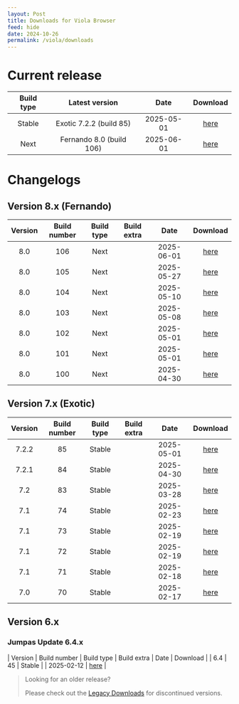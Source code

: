 ```yaml
---
layout: Post
title: Downloads for Viola Browser
feed: hide
date: 2024-10-26
permalink: /viola/downloads
---
```


# Current release

| Build type | Latest version | Date | Download |
| :--: | :--: | :--: | :--: |
| Stable | Exotic 7.2.2 (build 85) | 2025-05-01 | [here](/viola/builds/build85) |
| Next | Fernando 8.0 (build 106) | 2025-06-01 | [here](/viola/builds/build106) |

# Changelogs
## Version 8.x (Fernando)

| Version | Build number | Build type | Build extra | Date | Download |
| :--: | :--: | :--: | :--: | :--: | :--: |
| 8.0 | 106 | Next | | 2025-06-01 | [here](/viola/builds/build106) |
| 8.0 | 105 | Next | | 2025-05-27 | [here](/viola/builds/build105) |
| 8.0 | 104 | Next | | 2025-05-10 | [here](/viola/builds/build104) |
| 8.0 | 103 | Next | | 2025-05-08 | [here](/viola/builds/build103) |
| 8.0 | 102 | Next | | 2025-05-01 | [here](/viola/builds/build102) |
| 8.0 | 101 | Next | | 2025-05-01 | [here](/viola/builds/build101) |
| 8.0 | 100 | Next | | 2025-04-30 | [here](/viola/builds/build100) |

## Version 7.x (Exotic)

| Version | Build number | Build type | Build extra | Date | Download |
| :--: | :--: | :--: | :--: | :--: | :--: |
| 7.2.2 | 85 | Stable | | 2025-05-01 | [here](/viola/builds/build85) |
| 7.2.1 | 84 | Stable | | 2025-04-30 | [here](/viola/builds/build84) |
| 7.2 | 83 | Stable | | 2025-03-28 | [here](/viola/builds/build83) |
| 7.1 | 74 | Stable | | 2025-02-23 | [here](/viola/builds/build74) |
| 7.1 | 73 | Stable | | 2025-02-19 | [here](/viola/builds/build73) |
| 7.1 | 72 | Stable | | 2025-02-19 | [here](/viola/builds/build72) |
| 7.1 | 71 | Stable | | 2025-02-18 | [here](/viola/builds/build71) |
| 7.0 | 70 | Stable | | 2025-02-17 | [here](/viola/builds/build70) |

## Version 6.x
### Jumpas Update 6.4.x

| Version | Build number | Build type | Build extra | Date | Download |
| 6.4 | 45 | Stable | | 2025-02-12 | [here](/viola/builds/build45) |

> Looking for an older release?
> 
> Please check out the [Legacy Downloads](/viola/legacy_downloads) for discontinued versions.
